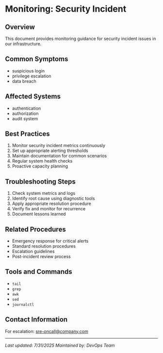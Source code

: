 # Monitoring: Security Incident

## Overview
This document provides monitoring guidance for security incident issues in our infrastructure.

## Common Symptoms
- suspicious login
- privilege escalation
- data breach

## Affected Systems
- authentication
- authorization
- audit system

## Best Practices
1. Monitor security incident metrics continuously
2. Set up appropriate alerting thresholds
3. Maintain documentation for common scenarios
4. Regular system health checks
5. Proactive capacity planning

## Troubleshooting Steps
1. Check system metrics and logs
2. Identify root cause using diagnostic tools
3. Apply appropriate resolution procedure
4. Verify fix and monitor for recurrence
5. Document lessons learned

## Related Procedures
- Emergency response for critical alerts
- Standard resolution procedures
- Escalation guidelines
- Post-incident review process

## Tools and Commands
- `tail`
- `grep`
- `awk`
- `sed`
- `journalctl`

## Contact Information
For escalation: sre-oncall@company.com

---
*Last updated: 7/31/2025*
*Maintained by: DevOps Team*
